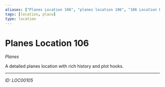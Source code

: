 ```yaml
---
aliases: ["Planes Location 106", "planes location 106", "106 Location Planes"]
tags: [location, place]
type: location
---
```


# Planes Location 106

*Planes*

A detailed planes location with rich history and plot hooks.

---
*ID: LOC00105*